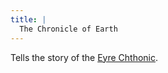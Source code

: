 ```yaml
---
title: |
  The Chronicle of Earth
---
```


Tells the story of the [Eyre Chthonic](Deities/Elemental%20Primordials/Eyre%20Chthonic.md).
